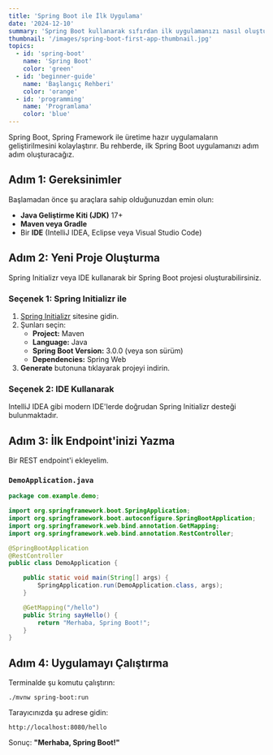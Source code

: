 ```yaml
---
title: 'Spring Boot ile İlk Uygulama'
date: '2024-12-10'
summary: 'Spring Boot kullanarak sıfırdan ilk uygulamanızı nasıl oluşturacağınızı öğrenin. Bu yazı, başlangıç seviyesindeki kullanıcılar için rehber niteliğindedir.'
thumbnail: '/images/spring-boot-first-app-thumbnail.jpg'
topics:
  - id: 'spring-boot'
    name: 'Spring Boot'
    color: 'green'
  - id: 'beginner-guide'
    name: 'Başlangıç Rehberi'
    color: 'orange'
  - id: 'programming'
    name: 'Programlama'
    color: 'blue'
---
```


Spring Boot, Spring Framework ile üretime hazır uygulamaların geliştirilmesini kolaylaştırır. Bu rehberde, ilk Spring Boot uygulamanızı adım adım oluşturacağız.

## **Adım 1: Gereksinimler**

Başlamadan önce şu araçlara sahip olduğunuzdan emin olun:

- **Java Geliştirme Kiti (JDK)** 17+
- **Maven veya Gradle**
- Bir **IDE** (IntelliJ IDEA, Eclipse veya Visual Studio Code)

## **Adım 2: Yeni Proje Oluşturma**

Spring Initializr veya IDE kullanarak bir Spring Boot projesi oluşturabilirsiniz.

### **Seçenek 1: Spring Initializr ile**

1. [Spring Initializr](https://start.spring.io/) sitesine gidin.
2. Şunları seçin:
   - **Project:** Maven
   - **Language:** Java
   - **Spring Boot Version:** 3.0.0 (veya son sürüm)
   - **Dependencies:** Spring Web
3. **Generate** butonuna tıklayarak projeyi indirin.

### **Seçenek 2: IDE Kullanarak**

IntelliJ IDEA gibi modern IDE'lerde doğrudan Spring Initializr desteği bulunmaktadır.

## **Adım 3: İlk Endpoint'inizi Yazma**

Bir REST endpoint'i ekleyelim.

### **`DemoApplication.java`**

```java
package com.example.demo;

import org.springframework.boot.SpringApplication;
import org.springframework.boot.autoconfigure.SpringBootApplication;
import org.springframework.web.bind.annotation.GetMapping;
import org.springframework.web.bind.annotation.RestController;

@SpringBootApplication
@RestController
public class DemoApplication {

    public static void main(String[] args) {
        SpringApplication.run(DemoApplication.class, args);
    }

    @GetMapping("/hello")
    public String sayHello() {
        return "Merhaba, Spring Boot!";
    }
}
```

## **Adım 4: Uygulamayı Çalıştırma**

Terminalde şu komutu çalıştırın:

```
./mvnw spring-boot:run
```

Tarayıcınızda şu adrese gidin:

```
http://localhost:8080/hello
```

Sonuç: **"Merhaba, Spring Boot!"**
